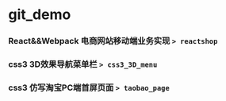 # git_demo
### React&&Webpack 电商网站移动端业务实现 `> reactshop `
### css3 3D效果导航菜单栏 `> css3_3D_menu`
### css3 仿写淘宝PC端首屏页面 `> taobao_page`

